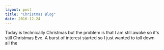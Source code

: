 ```yaml
---
layout: post
title: "Christmas Blog"
date: 2016-12-24
---
```


Today is technically Christmas but the problem is that I am still awake so it's still Christmas Eve.
A burst of interest started so I just wanted to toll down all the 
